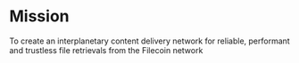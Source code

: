 # Mission

To create an interplanetary content delivery network for reliable, performant and trustless file retrievals from the Filecoin network
